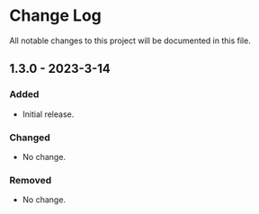 # Change Log
All notable changes to this project will be documented in this file.


## 1.3.0 - 2023-3-14
### Added
- Initial release.

### Changed
- No change.

### Removed
- No change.